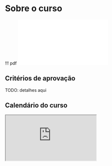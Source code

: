 <style>
section.progress-section.show {
    width: 1024px;
}


section.progress-section.show iframe {
    width: 100%;
    height: 80vh;
}

</style>


# Sobre o curso

!!! pdf
    ![](slides.pdf)


## Critérios de aprovação

TODO: detalhes aqui


## Calendário do curso

<iframe src="https://outlook.office365.com/owa/calendar/b19a6b8c3e534b50b2ed7f8d2b9b5cfc@insper.edu.br/acd69e8c7b71418bb3147fb1292e23855028950726849223989/calendar.html"></iframe>
